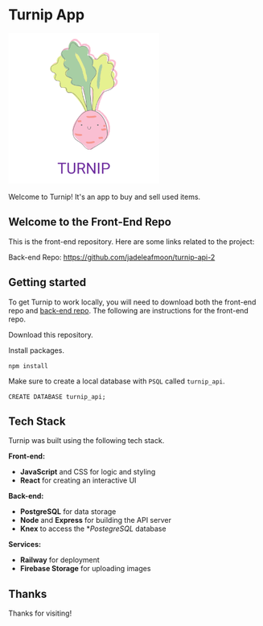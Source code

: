 # Turnip App



<img src="https://raw.githubusercontent.com/jadeleafmoon/turnip-app/main/src/assets/logo-turnip.png" width="300"/>



Welcome to Turnip! It's an app to buy and sell used items.

## Welcome to the Front-End Repo

This is the front-end repository. Here are some links related to the project:

Back-end Repo: https://github.com/jadeleafmoon/turnip-api-2

## Getting started

To get Turnip to work locally, you will need to download both the front-end repo and [back-end repo](https://github.com/jadeleafmoon/turnip-api-2). The following are instructions for the front-end repo.

Download this repository.

Install packages.
```
npm install
```

Make sure to create a local database with `PSQL` called `turnip_api`.

```
CREATE DATABASE turnip_api;
```

## Tech Stack

Turnip was built using the following tech stack.

**Front-end:** 

- **JavaScript** and CSS for logic and styling
- **React** for creating an interactive UI

**Back-end:**

- **PostgreSQL** for data storage
- **Node** and **Express** for building the API server
- **Knex** to access the **PostegreSQL* database

**Services:**

- **Railway** for deployment
- **Firebase Storage** for uploading images



## Thanks
Thanks for visiting!

